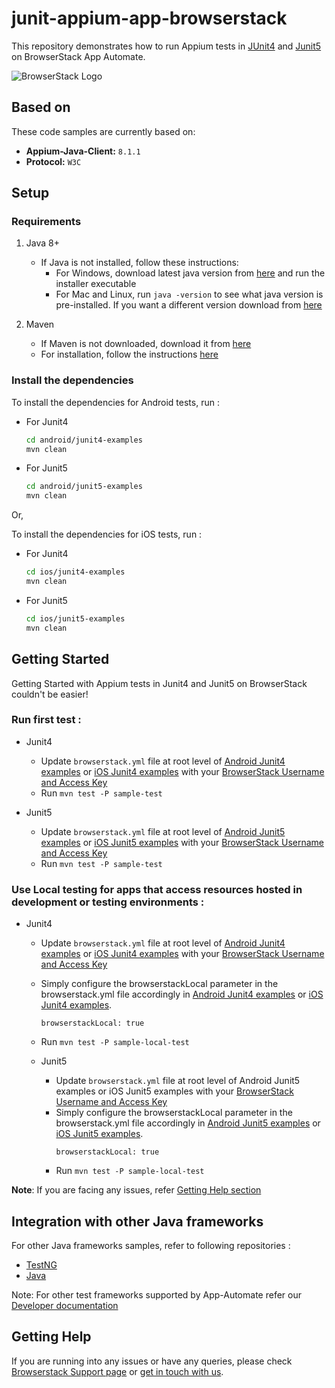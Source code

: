 # junit-appium-app-browserstack

This repository demonstrates how to run Appium tests in [JUnit4](http://junit.org/junit4/) and [Junit5](https://junit.org/junit5/) on BrowserStack App Automate.

![BrowserStack Logo](https://d98b8t1nnulk5.cloudfront.net/production/images/layout/logo-header.png?1469004780)

## Based on

These code samples are currently based on:

- **Appium-Java-Client:** `8.1.1`
- **Protocol:** `W3C`

## Setup

### Requirements

1. Java 8+

    - If Java is not installed, follow these instructions:
        - For Windows, download latest java version from [here](https://java.com/en/download/) and run the installer executable
        - For Mac and Linux, run `java -version` to see what java version is pre-installed. If you want a different version download from [here](https://java.com/en/download/)

2. Maven
   - If Maven is not downloaded, download it from [here](https://maven.apache.org/download.cgi)
   - For installation, follow the instructions [here](https://maven.apache.org/install.html)

### Install the dependencies

To install the dependencies for Android tests, run :

- For Junit4

    ```sh
    cd android/junit4-examples
    mvn clean
    ```

- For Junit5

    ```sh
    cd android/junit5-examples
    mvn clean
    ```

Or,

To install the dependencies for iOS tests, run :

- For Junit4

    ```sh
    cd ios/junit4-examples
    mvn clean
    ```

- For Junit5

    ```sh
    cd ios/junit5-examples
    mvn clean
    ```

## Getting Started

Getting Started with Appium tests in Junit4 and Junit5 on BrowserStack couldn't be easier!

### **Run first test :**

- Junit4
  - Update `browserstack.yml` file at root level of [Android Junit4 examples](android/junit4-examples) or [iOS Junit4 examples](ios/junit4-examples) with your [BrowserStack Username and Access Key](https://www.browserstack.com/accounts/settings)
  - Run `mvn test -P sample-test`

- Junit5
  - Update `browserstack.yml` file at root level of [Android Junit5 examples](android/junit5-examples) or [iOS Junit5 examples](ios/junit5-examples) with your [BrowserStack Username and Access Key](https://www.browserstack.com/accounts/settings)
  - Run `mvn test -P sample-test`

### **Use Local testing for apps that access resources hosted in development or testing environments :**

- Junit4
  - Update `browserstack.yml` file at root level of [Android Junit4 examples](android/junit4-examples) or [iOS Junit4 examples](ios/junit4-examples) with your [BrowserStack Username and Access Key](https://www.browserstack.com/accounts/settings)
  - Simply configure the browserstackLocal parameter in the browserstack.yml file accordingly in [Android Junit4 examples](android/junit4-examples) or [iOS Junit4 examples](ios/junit4-examples).
    ```
    browserstackLocal: true
    ```
  - Run `mvn test -P sample-local-test`

  - Junit5
    - Update `browserstack.yml` file at root level of Android Junit5 examples or iOS Junit5 examples with your [BrowserStack Username and Access Key](https://www.browserstack.com/accounts/settings)
    - Simply configure the browserstackLocal parameter in the browserstack.yml file accordingly in [Android Junit5 examples](android/junit5-examples) or [iOS Junit5 examples](ios/junit5-examples).
      ```
      browserstackLocal: true
      ```
    - Run `mvn test -P sample-local-test`

**Note**: If you are facing any issues, refer [Getting Help section](#Getting-Help)

## Integration with other Java frameworks

For other Java frameworks samples, refer to following repositories :

- [TestNG](https://github.com/browserstack/testng-appium-app-browserstack)
- [Java](https://github.com/browserstack/java-appium-app-browserstack)

Note: For other test frameworks supported by App-Automate refer our [Developer documentation](https://www.browserstack.com/docs/)

## Getting Help

If you are running into any issues or have any queries, please check [Browserstack Support page](https://www.browserstack.com/support/app-automate) or [get in touch with us](https://www.browserstack.com/contact?ref=help).
